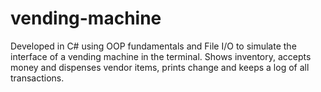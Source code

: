 # vending-machine
Developed in C# using OOP fundamentals and File I/O to simulate the interface of a vending machine in the terminal. Shows inventory, accepts money and dispenses vendor items, prints change and keeps a log of all transactions.
